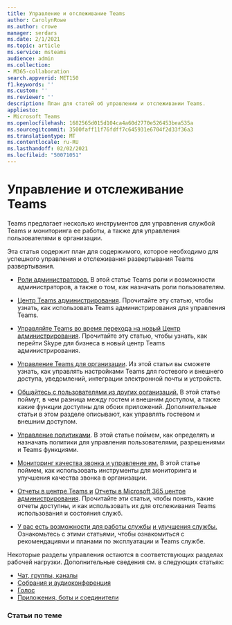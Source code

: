 ```yaml
---
title: Управление и отслеживание Teams
author: CarolynRowe
ms.author: crowe
manager: serdars
ms.date: 2/1/2021
ms.topic: article
ms.service: msteams
audience: admin
ms.collection:
- M365-collaboration
search.appverid: MET150
f1.keywords: ''
ms.custom: ''
ms.reviewer: ''
description: План для статей об управлении и отслеживании Teams.
appliesto:
- Microsoft Teams
ms.openlocfilehash: 1682565d015d104ca4a60d2770e526453bea535a
ms.sourcegitcommit: 3500faff11f76fdff7c645931e6704f2d33f36a3
ms.translationtype: MT
ms.contentlocale: ru-RU
ms.lasthandoff: 02/02/2021
ms.locfileid: "50071051"
---
```

# <a name="manage-and-monitor-teams"></a>Управление и отслеживание Teams

Teams предлагает несколько инструментов для управления службой Teams и мониторинга ее работы, а также для управления пользователями в организации.

Эта статья содержит план для содержимого, которое необходимо для успешного управления и отслеживания развертывания Teams развертывания.

- [Роли администраторов.](using-admin-roles.md) В этой статье Teams роли и возможности администраторов, а также о том, как назначать роли пользователям.

- [Центр Teams администрирования](manage-teams-in-modern-portal.md). Прочитайте эту статью, чтобы узнать, как использовать Teams администрирования для управления Teams.  

- [Управляйте Teams во время перехода на новый Центр администрирования](manage-teams-skypeforbusiness-admin-center.md). Прочитайте эту статью, чтобы узнать, как перейти Skype для бизнеса в новый центр Teams администрирования. 

- [Управление Teams для организации](enable-features-office-365.md). Из этой статьи вы сможете узнать, как управлять настройками Teams для гостевого и внешнего доступа, уведомлений, интеграции электронной почты и устройств.  

- [Общайтесь с пользователями из других организаций.](communicate-with-users-from-other-organizations.md) В этой статье поймут, в чем разница между гостем и внешним доступом, а также какие функции доступны для обоих приложений. Дополнительные статьи в этом разделе описывают, как управлять гостевом и внешним доступом.

- [Управление политиками](assign-policies.md). В этой статье поймем, как определять и назначать политики для управления пользователями, разрешениями и Teams функциями.

- [Мониторинг качества звонка и управление им.](monitor-call-quality-qos.md) В этой статье поймем, как использовать инструменты для мониторинга и улучшения качества звонка в организации.

- [Отчеты в центре Teams и](teams-analytics-and-reports/teams-reporting-reference.md) [Отчеты в Microsoft 365 центре администрирования](teams-activity-reports.md). Прочитайте эти статьи, чтобы понять, какие отчеты доступны, и как использовать их для отслеживания Teams использования и состояния служб.

- [У вас есть возможности для работы службы](teams-analytics-and-reports/teams-reporting-reference.md) [и улучшения службы.](upgrade-enhance-my-service.md) Ознакомьтесь с этими статьями, чтобы ознакомиться с рекомендациями и планами по эксплуатации и Teams службе.

Некоторые разделы управления остаются в соответствующих разделах рабочей нагрузки. Дополнительные сведения см. в следующих статьях:

- [Чат, группы, каналы](deploy-chat-teams-channels-microsoft-teams-landing-page.md)
- [Собрания и аудиоконференция](deploy-meetings-microsoft-teams-landing-page.md)
- [Голос](cloud-voice-landing-page.md)
- [Приложения, боты и соединители](deploy-apps-microsoft-teams-landing-page.md)


### <a name="related-topics"></a>Статьи по теме

